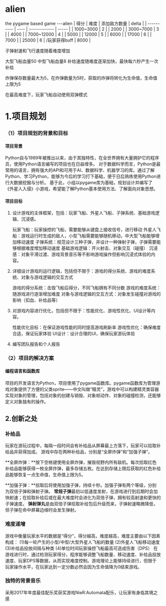 # alien
the pygame based game ---alien
| 得分       | 难度 | 添加敌方数量  | delta |
| ---------- | ---- | :------------ | ----- |
| 1000~3000  | 2    |               | 2000  |
| 3000~7000  | 3    |               | 4000  |
| 7000~12000 | 4    |               | 5000  |
| 12000      | 5    |               | 6000  |
| 17000      | 6    |               | 7000  |
| 25000      | 6    | /玩家获得buff | 8000  |

子弹射速和飞行速度随着难度增加

大型飞船血量50	中型飞船血量8	补给速度随难度逐渐加快，最快每六秒产生一次补给

炸弹保存数量最大为5，在炸弹数量为5时，获取的炸弹将转化为生命值，生命值上限为5

在最高难度下，玩家飞船自动使用双弹模式



# 1.项目规划

### （1）项目规划的背景和目标

#### 项目背景

Python自与1989年被推出以来，由于其独特性，在全世界拥有大量拥护它的程序员，使用Python语言编写的项目也在日益增多。
对于数据科学而言，Python是最常用的语言，拥有强大的API和可用于AI、数据科学、机器学习的库。通过了解Python、学习Python，能够为今后的学习打下基础，便于日后熟练使用Python进行大数据挖掘与分析。
基于此，小组以pygame库为基础，规划设计并编写了《外星人入侵》小游戏，希望能了解Python基本使用方法、了解面向对象思想。

#### 项目目标

1. 设计游戏的主体框架，包括：玩家飞船、外星人飞船、子弹系统、基础游戏逻辑、沉浸感。

   玩家飞船：玩家操控的飞船，需要能够从键盘上接收信号，进行移动
   外星人飞船：游戏运行时生成的敌人，小型飞船需要能够随机移动，中大型飞船能够增加移动速度
   子弹系统：规范设计三种子弹，并设计一种弹射子弹，子弹需要能够根据难度增加移动速度
   基础游戏逻辑：开火射击、对象交互（碰撞）
   沉浸感：对象平滑过渡、游戏背景音乐等不影响游戏操作但影响沉浸式体验的内容。

2. 详细设计游戏的运行逻辑，包括但不限于：游戏的得分系统、游戏的难度系统、对象与游戏逻辑的交互方式

   游戏的得分系统：击毁飞船后得分，不同飞船拥有不同分数
   游戏的难度系统：随游戏进行逐渐增加难度
   对象与游戏逻辑的交互方式：对象发生碰撞对游戏的影响（扣血、补给品等）

3. 对游戏内容进行优化，包括但不限于：性能优化、游戏性优化、UI设计等内容。

   性能优化目标：在保证游戏性能的同时提高游戏刷新率
   游戏性优化：确保难度合适，保证玩家体验
   UI设计：设计合理的UI，确保玩家游玩体验

4. 编写团队报告和个人报告

### （2）项目的解决方案

#### 编程语言和函数库

项目的开发语言为Python，项目使用了pygame函数库。pygame函数库为管理游戏对象提供了方便的父类sprite——中文叫做“精灵”，游戏中可以构建精灵类容器实现对象的管理，包括对象的创建与销毁、对象帧动作、对象的碰撞检测，还能够定义对象独有的操作。

## 2.创新之处

### 补给品

玩家在游玩过程中，每隔一段时间会有补给品从屏幕最上方落下，玩家可以拾取补给品并获得加成。
游戏中存在两种补给品，分别是“全屏炸弹”和“加强子弹”。

**全屏炸弹：**按下空格键使用全屏炸弹，摧毁视野内所有敌机。每次拾取红色补给品能够获得一枚全屏炸弹，最多存储五枚。在达到存储上限后获取的红色补给品能够恢复一点生命值，生命值上限为5。

**加强子弹：**拾取后将使用加强子弹，持续十秒。加强子弹有两个等级，分别为双倍子弹和弹射子弹。	**常规子弹**最初以低速度发射，在游戏进行到后期时会加快射速；在拾取补给后或在最大难度时会进化为双倍子弹，拥有较高射速和更快的子弹速度。
	**弹射弹丸**是由双倍子弹拾取补给包后升级而来，子弹射速略微降低，但子弹在命中屏幕边缘时会发生弹射。

### 难度递增

游戏中衡量玩家水平的数据是“得分”，得分越高，难度越高，难度主要由以下因素构成：
	(1)每一轮产生的小型/中型/大型外星人飞船的数量
	(2)外星人飞船移动速度
	(3)补给品投放间隔与种类
	(4)单位时间玩家操控飞船最高可造成伤害（DPS）
在游戏进行时，通过检测玩家得分，程序能够调整飞船数量、移动速度、补给品投放速度、玩家DPS等数据，从而实现难度控制。游戏理论上能够持续进行，但限于玩家操作水平，在玩家达到一定分数必然会因为生命值降为0结束游戏。

### 独特的背景音乐

采用2017年年度最佳配乐奖获奖游戏NieR:Automata配乐，让玩家有身临其境之感

